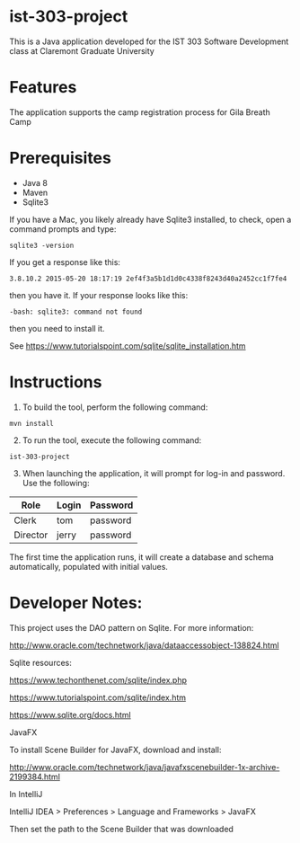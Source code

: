 # ist-303-project
This is a Java application developed for the IST 303 Software Development class at Claremont Graduate University

# Features
The application supports the camp registration process for Gila Breath Camp

# Prerequisites

* Java 8
* Maven 
* Sqlite3

If you have a Mac, you likely already have Sqlite3 installed, to check, open a command prompts and type:

```
sqlite3 -version
```

If you get a response like this:

```
3.8.10.2 2015-05-20 18:17:19 2ef4f3a5b1d1d0c4338f8243d40a2452cc1f7fe4
```

then you have it. If your response looks like this:

```
-bash: sqlite3: command not found
```

then you need to install it.

See https://www.tutorialspoint.com/sqlite/sqlite_installation.htm

# Instructions
1. To build the tool, perform the following command:
```
mvn install
```
2. To run the tool, execute the following command:
```
ist-303-project
```

3. When launching the application, it will prompt for log-in and password. Use the following:

Role          | Login | Password
------------- | ----- | --------
Clerk         | tom   | password
Director      | jerry | password 


The first time the application runs, it will create a database and schema automatically, populated with initial values.

# Developer Notes:

This project uses the DAO pattern on Sqlite. For more information:

http://www.oracle.com/technetwork/java/dataaccessobject-138824.html

Sqlite resources:

https://www.techonthenet.com/sqlite/index.php

https://www.tutorialspoint.com/sqlite/index.htm

https://www.sqlite.org/docs.html

JavaFX

To install Scene Builder for JavaFX, download and install:

http://www.oracle.com/technetwork/java/javafxscenebuilder-1x-archive-2199384.html

In IntelliJ

IntelliJ IDEA > Preferences > Language and Frameworks > JavaFX

Then set the path to the Scene Builder that was downloaded
